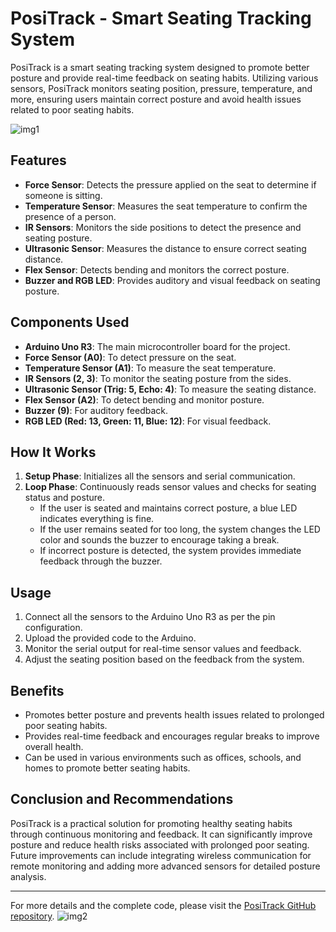 # PosiTrack - Smart Seating Tracking System

PosiTrack is a smart seating tracking system designed to promote better posture and provide real-time feedback on seating habits. Utilizing various sensors, PosiTrack monitors seating position, pressure, temperature, and more, ensuring users maintain correct posture and avoid health issues related to poor seating habits.

![img1](https://github.com/ErsinAgirman/PosiTrack/assets/117252660/9d097ede-b81a-458b-9467-90a19ab2b6ea)

## Features
- **Force Sensor**: Detects the pressure applied on the seat to determine if someone is sitting.
- **Temperature Sensor**: Measures the seat temperature to confirm the presence of a person.
- **IR Sensors**: Monitors the side positions to detect the presence and seating posture.
- **Ultrasonic Sensor**: Measures the distance to ensure correct seating distance.
- **Flex Sensor**: Detects bending and monitors the correct posture.
- **Buzzer and RGB LED**: Provides auditory and visual feedback on seating posture.

## Components Used
- **Arduino Uno R3**: The main microcontroller board for the project.
- **Force Sensor (A0)**: To detect pressure on the seat.
- **Temperature Sensor (A1)**: To measure the seat temperature.
- **IR Sensors (2, 3)**: To monitor the seating posture from the sides.
- **Ultrasonic Sensor (Trig: 5, Echo: 4)**: To measure the seating distance.
- **Flex Sensor (A2)**: To detect bending and monitor posture.
- **Buzzer (9)**: For auditory feedback.
- **RGB LED (Red: 13, Green: 11, Blue: 12)**: For visual feedback.

## How It Works
1. **Setup Phase**: Initializes all the sensors and serial communication.
2. **Loop Phase**: Continuously reads sensor values and checks for seating status and posture.
   - If the user is seated and maintains correct posture, a blue LED indicates everything is fine.
   - If the user remains seated for too long, the system changes the LED color and sounds the buzzer to encourage taking a break.
   - If incorrect posture is detected, the system provides immediate feedback through the buzzer.

## Usage
1. Connect all the sensors to the Arduino Uno R3 as per the pin configuration.
2. Upload the provided code to the Arduino.
3. Monitor the serial output for real-time sensor values and feedback.
4. Adjust the seating position based on the feedback from the system.

## Benefits
- Promotes better posture and prevents health issues related to prolonged poor seating habits.
- Provides real-time feedback and encourages regular breaks to improve overall health.
- Can be used in various environments such as offices, schools, and homes to promote better seating habits.

## Conclusion and Recommendations
PosiTrack is a practical solution for promoting healthy seating habits through continuous monitoring and feedback. It can significantly improve posture and reduce health risks associated with prolonged poor seating. Future improvements can include integrating wireless communication for remote monitoring and adding more advanced sensors for detailed posture analysis.

---

For more details and the complete code, please visit the [PosiTrack GitHub repository](https://github.com/ErsinAgirman/PosiTrack).
![img2](https://github.com/ErsinAgirman/PosiTrack/assets/117252660/686a047d-483f-4880-b1ba-d1746cef7510)

